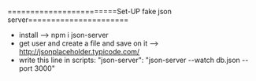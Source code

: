 ========================Set-UP fake json server======================
* install --> npm i json-server
* get user and create a file and save on it --> http://jsonplaceholder.typicode.com/
* write this line in scripts: "json-server": "json-server --watch db.json --port 3000"